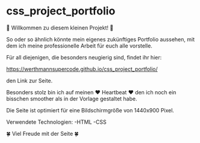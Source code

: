 # css_project_portfolio

🌸 Willkommen zu diesem kleinen Projekt! 🌸

So oder so ähnlich könnte mein eigenes zukünftiges Portfolio aussehen, mit dem ich meine professionelle Arbeit für euch alle vorstelle.

Für all diejenigen, die besonders neugierig sind, findet ihr hier:

https://werthmannsupercode.github.io/css_project_portfolio/

den Link zur Seite.

Besonders stolz bin ich auf meinen ❤️ Heartbeat ❤️ den ich noch ein bisschen smoother als in der Vorlage gestaltet habe.

Die Seite ist optimiert für eine Bildschirmgröße von 1440x900 Pixel. 

Verwendete Technologien:
-HTML
-CSS

🍀 Viel Freude mit der Seite 🍀
